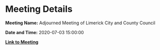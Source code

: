 # Meeting Details

**Meeting Name:** Adjourned Meeting of Limerick City and County Council

**Date and Time:** 2020-07-03 15:00:00

**[Link to Meeting](https://www.limerick.ie/council/whats-on/adjourned-meeting-limerick-city-and-county-council)**
